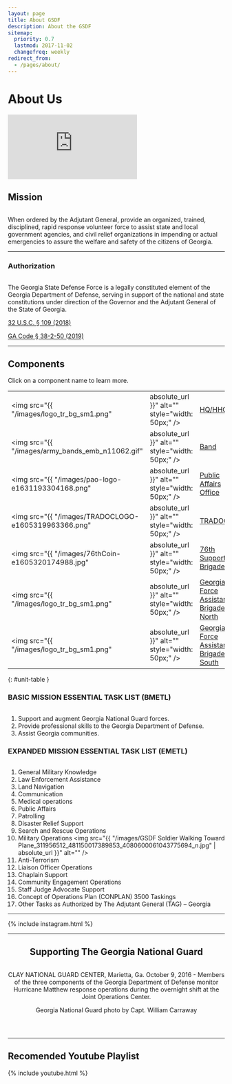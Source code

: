 ```yaml
---
layout: page
title: About GSDF
description: About the GSDF
sitemap:
  priority: 0.7
  lastmod: 2017-11-02
  changefreq: weekly
redirect_from:
  - /pages/about/
---
```

<!-- <a href="https://www.flickr.com/photos/georgia_state_defense_force/37153644215/">
    <span class="image fit">
        <img src="{{ "/images/37153644215_4f507abda9_c_short.jpg" | absolute_url }}" alt="" />
    </span>
</a> -->

# About Us




<section class="posts">
<article>
  <div class="image fit">
    <div class="video-container">
<iframe src="https://www.youtube.com/embed/ab4Qmbe4S6o" title="Partners #shorts" frameborder="0" allow="accelerometer; autoplay; clipboard-write; encrypted-media; gyroscope; picture-in-picture; web-share" allowfullscreen></iframe>
    </div>
  </div>
</article>
</section>



## Mission

<a>
    <span class="image right">
        <img src="{{ "/images/GSDF_Image_Soldiers_in_Formation_51854055_2308571755861350_108599729843077120_n.jpg" | absolute_url }}" alt="" />
    </span>
</a>

When ordered by the Adjutant General, provide an organized, trained, disciplined, rapid response volunteer force to assist state and local government agencies, and civil relief organizations in impending or actual emergencies to assure the welfare and safety of the citizens of Georgia.  
  
    
  


---

### Authorization


<a>
    <span class="image right">
        <img src="{{ "/images/GSDF_2_People_51616385339_3f2035db23_o.jpg" | absolute_url }}" alt="" />
    </span>
</a>
								
The Georgia State Defense Force is a legally constituted element of the Georgia Department of Defense, serving in support of the national and state constitutions under direction of the Governor and the Adjutant General of the State of Georgia.

<a href="https://law.justia.com/codes/us/2018/title-32/chapter-1/sec-109/">32 U.S.C. § 109 (2018)</a>

<a href="https://law.justia.com/codes/georgia/2019/title-38/chapter-2/article-1/part-3/section-38-2-50/">GA Code § 38-2-50 (2019)</a>

   
---
   
   
## Components

Click on a component name to learn more.

|           |       |          |
|--------------|-----------| ----------------|
| <img src="{{ "/images/logo_tr_bg_sm1.png" | absolute_url }}" alt="" style="width: 50px;" /> | [HQ/HHC](/hhc)|
| <img src="{{ "/images/army_bands_emb_n11062.gif" | absolute_url }}" alt="" style="width: 50px;" /> | [Band](/band) |
| <img src="{{ "/images/pao-logo-e1631193304168.png" | absolute_url }}" alt="" style="width: 50px;" /> | [Public Affairs Office](/pao) |
| <img src="{{ "/images/TRADOCLOGO-e1605319963366.png" | absolute_url }}" alt="" style="width: 50px;" /> | [TRADOC](/tradoc) | 
| <img src="{{ "/images/76thCoin-e1605320174988.jpg" | absolute_url }}" alt="" style="width: 50px;" /> | [76th Support Brigade](/76bde) |
| <img src="{{ "/images/logo_tr_bg_sm1.png" | absolute_url }}" alt="" style="width: 50px;" /> | [Georgia Force Assistance Brigade North](/gfab-n) |
| <img src="{{ "/images/logo_tr_bg_sm1.png" | absolute_url }}" alt="" style="width: 50px;" /> | [Georgia Force Assistance Brigade South](/gfab-s) |


{: #unit-table }

### BASIC MISSION ESSENTIAL TASK LIST (BMETL)

<a>
    <span class="image right">
        <img src="{{ "/images/GSDF_Photo_2_325372090_1916434092032200_6541789607323624113_n.jpg" | absolute_url }}" alt="" />
    </span>
</a>
		

1. Support and augment Georgia National Guard forces.
2. Provide professional skills to the Georgia Department of Defense.
3. Assist Georgia communities.

### EXPANDED MISSION ESSENTIAL TASK LIST (EMETL)

<a href="https://www.flickr.com/photos/georgia_state_defense_force/49843369601/in/photostream/">
    <span class="image right">
        <img src="{{ "/images/COVID_POD_Cans_104167301_3317506181634564_2720087401230414448_n.jpg" | absolute_url }}" alt="" />
    </span>
</a>
	


1. General Military Knowledge
2. Law Enforcement Assistance
3. Land Navigation
4. Communication
5. Medical operations
6. Public Affairs
7. Patrolling
8. Disaster Relief Support
9. Search and Rescue Operations
10. Military Operations
    <a>
        <span class="image right">
            <img src="{{ "/images/GSDF Soldier Walking Toward Plane_311956512_481150017389853_4080600061043775694_n.jpg" | absolute_url }}" alt="" />
        </span>
    </a>
11. Anti-Terrorism
12. Liaison Officer Operations
13. Chaplain Support
14. Community Engagement Operations
15. Staff Judge Advocate Support
16. Concept of Operations Plan (CONPLAN) 3500 Taskings
17. Other Tasks as Authorized by The Adjutant General (TAG) – Georgia

- - -

{% include instagram.html %}

- - -

<header>

<h2> Supporting The Georgia National Guard </h2>

<a href="https://www.flickr.com/photos/ganatlguard/30228019605/in/album-72157674930747785/">
    <span class="image fit">
        <img src="{{ "/images/30228019605_fba1417d1e_c.jpg" | absolute_url }}" alt="" />
    </span>
</a>
<p>CLAY NATIONAL GUARD CENTER, Marietta, Ga. October 9, 2016 - Members of the three components of the Georgia Department of Defense monitor Hurricane Matthew response operations during the overnight shift at the Joint Operations Center.</p> 
<p>Georgia National Guard photo by Capt. William Carraway</p>
</header>

- - -

## Recomended Youtube Playlist

{% include youtube.html %}
